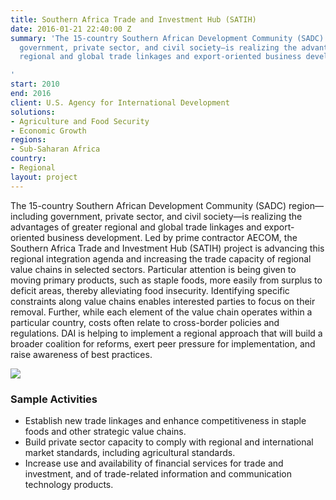 ```yaml
---
title: Southern Africa Trade and Investment Hub (SATIH)
date: 2016-01-21 22:40:00 Z
summary: 'The 15-country Southern African Development Community (SADC) region—including
  government, private sector, and civil society—is realizing the advantages of greater
  regional and global trade linkages and export-oriented business development.

'
start: 2010
end: 2016
client: U.S. Agency for International Development
solutions:
- Agriculture and Food Security
- Economic Growth
regions:
- Sub-Saharan Africa
country:
- Regional
layout: project
---
```


The 15-country Southern African Development Community (SADC) region—including government, private sector, and civil society—is realizing the advantages of greater regional and global trade linkages and export-oriented business development. Led by prime contractor AECOM, the Southern Africa Trade and Investment Hub (SATIH) project is advancing this regional integration agenda and increasing the trade capacity of regional value chains in selected sectors. Particular attention is being given to moving primary products, such as staple foods, more easily from surplus to deficit areas, thereby alleviating food insecurity. Identifying specific constraints along value chains enables interested parties to focus on their removal. Further, while each element of the value chain operates within a particular country, costs often relate to cross-border policies and regulations. DAI is helping to implement a regional approach that will build a broader coalition for reforms, exert peer pressure for implementation, and raise awareness of best practices.

![][1]

###  Sample Activities

* Establish new trade linkages and enhance competitiveness in staple foods and other strategic value chains.
* Build private sector capacity to comply with regional and international market standards, including agricultural standards.
* Increase use and availability of financial services for trade and investment, and of trade-related information and communication technology products.

[1]: https://assetify-dai.com/projects/SATH.jpg
